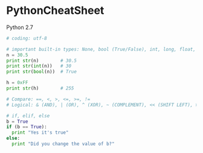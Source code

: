 PythonCheatSheet
================

Python 2.7

```python
# coding: utf-8
```

```python
# important built-in types: None, bool (True/False), int, long, float, str, unicode, list, dict, tuple (and some others)
n = 30.5
print str(n)        # 30.5
print str(int(n))   # 30
print str(bool(n))  # True

h = 0xFF
print str(h)        # 255
```

```python
# Compare: ==, <, >, <=, >=, !=
# Logical: & (AND), | (OR), ^ (XOR), ~ (COMPLEMENT), << (SHIFT LEFT), >> (SHIFT RIGHT)
```

```python
# if, elif, else
b = True
if (b == True):
  print "Yes it's true"
else:
  print "Did you change the value of b?"
```

